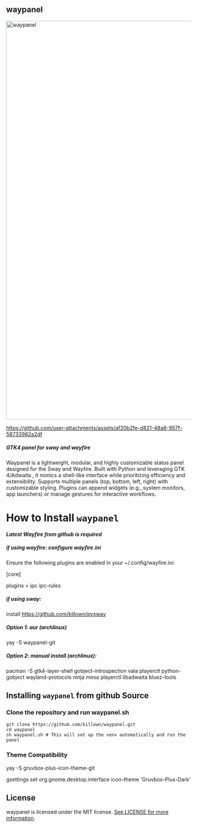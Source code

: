 ## waypanel
<img width="1920" height="1080" alt="waypanel" src="https://github.com/user-attachments/assets/4ec4a102-108b-48c3-8f6a-79f5f12947cc" />


https://github.com/user-attachments/assets/af20b2fe-d821-48a8-957f-58733982a2df



##### _GTK4 panel for sway and wayfire_

Waypanel  is a lightweight, modular, and highly customizable status panel designed for the Sway and Wayfire. Built with Python and leveraging GTK 4/Adwaita , it mimics a shell-like interface while prioritizing efficiency and extensibility. Supports multiple panels (top, bottom, left, right) with customizable styling. Plugins can append widgets (e.g., system monitors, app launchers) or manage gestures for interactive workflows. 

How to Install `waypanel`
=========================

***Latest Wayfire from github is required***

##### if using wayfire: configure wayfire.ini
Ensure the following plugins are enabled in your ~/.config/wayfire.ini: 
    
[core]

plugins = ipc ipc-rules


##### if using sway: 
install https://github.com/killown/pysway

##### Option 1: aur (archlinux)
yay -S waypanel-git 

##### Option 2: manual install (archlinux): 
pacman -S gtk4-layer-shell gobject-introspection vala playerctl python-gobject wayland-protocols ninja mesa playerctl libadwaita bluez-tools

Installing `waypanel` from github Source
-------------------------------------------------

### Clone the repository and run waypanel.sh
    git clone https://github.com/killown/waypanel.git
    cd waypanel
    sh waypanel.sh # This will set up the venv automatically and run the panel


### Theme Compatibility

yay -S gruvbox-plus-icon-theme-git

gsettings set org.gnome.desktop.interface icon-theme 'Gruvbox-Plus-Dark'



## License
waypanel is licensed under the MIT license. [See LICENSE for more information](https://github.com/killown/waypanel/blob/main/LICENSE).


